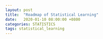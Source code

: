 ```yaml
---
layout: post
title:  "Roadmap of Statistical Learning"
date:   2020-01-10 08:00:00 +0800
categories: STATISTICS
tags: statistical_learning
---
```



